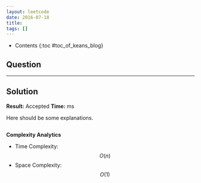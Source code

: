 ```yaml
---
layout: leetcode
date: 2016-07-18
title: 
tags: []
---
```


* Contents
{:toc #toc_of_keans_blog}

## Question





***

## Solution

**Result:** Accepted **Time:**   ms

Here should be some explanations.

```c

```

**Complexity Analytics**

- Time Complexity: $$O(n)$$
- Space Complexity: $$O(1)$$
